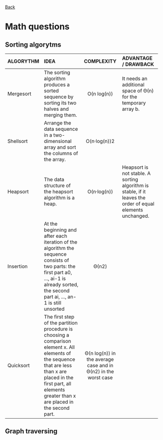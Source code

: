 [Back](../README.md)

# Math questions

## Sorting algorytms

| ALGORYTHM | IDEA | COMPLEXITY | ADVANTAGE / DRAWBACK |
| :-------- | :--- | :--------: | :------------------- |
| Mergesort | The sorting algorithm produces a sorted sequence by sorting its two halves and merging them. | O(n log(n)) | It needs an additional space of Θ(n) for the temporary array b. |
| Shellsort | Arrange the data sequence in a two-dimensional array and sort the columns of the array. | O(n·log(n))2 | |
| Heapsort  | The data structure of the heapsort algorithm is a heap. | O(n·log(n)) | Heapsort is not stable. A sorting algorithm is stable, if it leaves the order of equal elements unchanged.|
| Insertion | At the beginning and after each iteration of the algorithm the sequence consists of two parts: the first part a0, ..., ai-1 is already sorted, the second part ai, ..., an-1 is still unsorted | Θ(n2) | |
| Quicksort | The first step of the partition procedure is choosing a comparison element x. All elements of the sequence that are less than x are placed in the first part, all elements greater than x are placed in the second part. | Θ(n log(n)) in the average case and in Θ(n2) in the worst case | |

## Graph traversing
